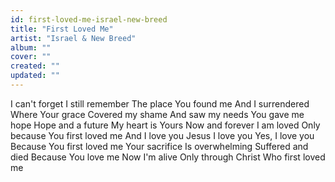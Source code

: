 ```yaml
---
id: first-loved-me-israel-new-breed
title: "First Loved Me"
artist: "Israel & New Breed"
album: ""
cover: ""
created: ""
updated: ""
---
```


I can't forget
I still remember
The place You found me
And I surrendered
Where Your grace
Covered my shame
And saw my needs
You gave me hope
Hope and a future
My heart is Yours
Now and forever
I am loved
Only because
You first loved me
And I love you
Jesus I love you
Yes, I love you
Because You first loved me
Your sacrifice
Is overwhelming
Suffered and died
Because You love me
Now I'm alive
Only through Christ
Who first loved me